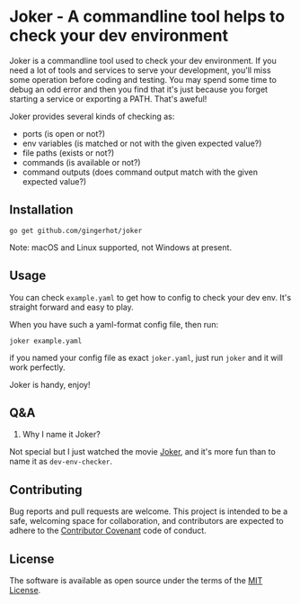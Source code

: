 # Joker - A commandline tool helps to check your dev environment

Joker is a commandline tool used to check your dev environment. If you need a lot of tools and services to serve your development, you'll miss some operation before coding and testing. You may spend some time to debug an odd error and then you find that it's just because you forget starting a service or exporting a PATH. That's aweful!

Joker provides several kinds of checking as:

* ports (is open or not?)
* env variables (is matched or not with the given expected value?)
* file paths (exists or not?)
* commands (is available or not?)
* command outputs (does command output match with the given expected value?)

## Installation

```sehll
go get github.com/gingerhot/joker
```

Note: macOS and Linux supported, not Windows at present.

## Usage

You can check `example.yaml` to get how to config to check your dev env. It's straight forward and easy to play.

When you have such a yaml-format config file, then run:

```shell
joker example.yaml
```

if you named your config file as exact `joker.yaml`, just run `joker` and it will work perfectly.

Joker is handy, enjoy!

## Q&A

1. Why I name it Joker?

Not special but I just watched the movie [Joker](https://www.imdb.com/title/tt7286456/), and it's more fun than to name it as `dev-env-checker`.


## Contributing

Bug reports and pull requests are welcome. This project is intended to be a safe, welcoming space for collaboration, and contributors are expected to adhere to the [Contributor Covenant](http://contributor-covenant.org) code of conduct.

## License

The software is available as open source under the terms of the [MIT License](https://opensource.org/licenses/MIT).
